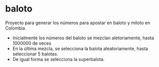 # baloto
Proyecto para generar los números para apostar en baloto y miloto en Colombia.
* Inicialmente los números del baloto se mezclan aletoriamente, hasta 1000000 de veces
* En la última mezcla, se selecciona la balota aleatoriamente, hasta seleccionar 5 balotas.
* De igual forma se selecciona la superbalota.
